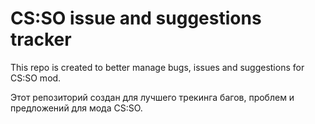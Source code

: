 # CS:SO issue and suggestions tracker
This repo is created to better manage bugs, issues and suggestions for CS:SO mod.

Этот репозиторий создан для лучшего трекинга багов, проблем и предложений для мода CS:SO.
